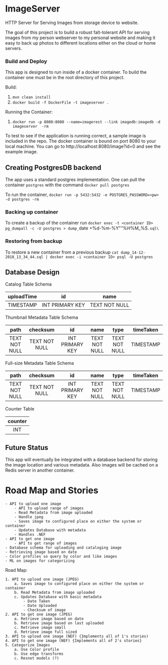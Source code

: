 # ImageServer
HTTP Server for Serving Images from storage device to website. 

The goal of this project is to build a robust falt-tolerant API for serving images from my person webserver to my personal website
and making it easy to back up photos to different locations either on the cloud or home servers.


### Build and Deploy
This app is designed to run inside of a docker container. To build the container one must be in the root directory of this project.

Build:
  1. `mvn clean install`
  2. `docker build -f DockerFile -t imageserver .`

Running the Container:
  1. `docker run -p 8080:8080 --name=imagerest --link imagedb:imagedb -d imageserver  -rm `


To test to see if the application is running correct, a sample image is included in the repo. The docker container is 
bound on port 8080 to your local machine. You can go to http://localhost:8080/image?id=0 and see the example image. 



## Creating PostgresDB backend
The app uses a standard postgres implementation. One can pull the container `postgres` with the command
`docker pull postgres`


To run the container,
`docker run -p 5432:5432 -e POSTGRES_PASSWORD=<pw> -d postgres -rm`

### Backing up container
To create a backup of the container run
`docker exec -t <container ID>  pg_dumpall -c -U postgres > dump_`date +%d-%m-%Y"_"%H_%M_%S`.sql\`

### Restoring from backup
To restore a new container from a previous backup
`cat dump_14-12-2018_13_34_44.sql | docker exec -i <container ID> psql -U postgres`



## Database Design

Catalog Table Schema 

| uploadTime | id              | name          |
| :--------: | :-------------: | :-----------: |
| TIMESTAMP  | INT PRIMARY KEY | TEXT NOT NULL |


Thumbnail Metadata Table Schema 

| path          | checksum      | id              | name          | type          | timeTaken |
| :-----------: | :-----------: | :-------------: | :-----------: | :-----------: | :-------: |
| TEXT NOT NULL | TEXT NOT NULL | INT PRIMARY KEY | TEXT NOT NULL | TEXT NOT NULL | TIMESTAMP |


Full-size Metadata Table Schema

| path          | checksum      | id              | name          | type          | timeTaken |
| :-----------: | :-----------: | :-------------: | :-----------: | :-----------: | :-------: |
| TEXT NOT NULL | TEXT NOT NULL | INT PRIMARY KEY | TEXT NOT NULL | TEXT NOT NULL | TIMESTAMP |


Counter Table

| counter |
| :-----: |
| INT     |

## Future Status
This app will eventually be integrated with a database backend for storing the image location and various metadata. Also images will be
cached on a Redis server in another container. 




# Road Map and Stories
    - API to upload one image
        - API to upload range of images
        - Read Metadata from image uploaded
        - Handle jpeg
        - Saves image to configured place on either the system or container
        - Updates Database with metadata
        - Handles .NEF
    - API to get one image
        - API to get range of images
    - Database schema for uploading and cataloging image
    - Retrieving image based on date
    - Color profiles so query by color and like images
    - ML on images for categorizing
 
 
 Road Map: 
    
    1. API to upload one image (JPEG)
        a. Saves image to configured place on either the system or container
        b. Read Metadata from image uploaded
        c. Updates Database with basic metadata 
            - Date Taken
            - Date Uploaded
            - Checksum of image
    2. API to get one image (JPEG)
        a. Retrieve image based on date
        b. Retrieve image based on last uploaded
        c. Retrieve image small
        d. Retrieve image full sized
    3. API to upload one image (NEF) {Implements all of 1's stories)
    4. API to get one image (NEF) {Implements all of 2's stories}
    5. Categorize Images
        a. Use Color profile
        b. Use edge transforms
        c. Resnet models (?)
        

